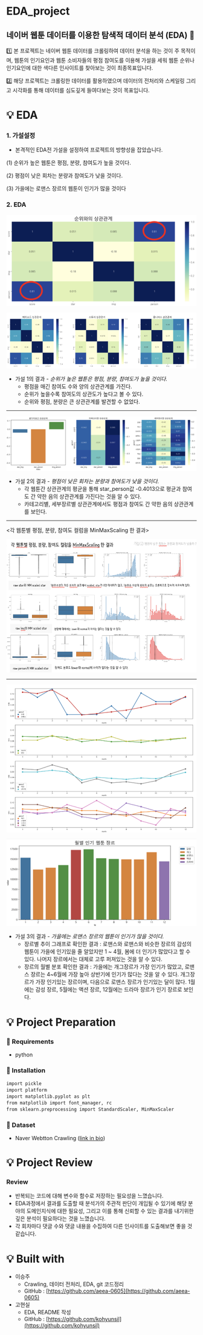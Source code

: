 # EDA_project

## 네이버 웹툰 데이터를 이용한 탐색적 데이터 분석 (EDA) 🎨

1️⃣ 본 프로젝트는 네이버 웹툰 데이터를 크롤링하여 데이터 분석을 하는 것이 주 목적이며, 웹툰의 인기요인과 웹툰 소비자들의 평점 참여도를 이용해 가설을 세워 웹툰 순위나 인기요인에 대한 색다른 인사이트를 찾아보는 것이 최종목표입니다.

2️⃣ 해당 프로젝트는 크롤링한 데이터를 활용하였으며 데이터의 전처리와 스케일링 그리고 시각화를 통해 데이터를 심도깊게 들여다보는 것이 목표입니다. 

# 💡 EDA

### 1. 가설설정

- 본격적인 EDA전 가설을 설정하여 프로젝트의 방향성을 잡았습니다.

(1) 순위가 높은 웹툰은 평점, 분량, 참여도가 높을 것이다.

(2) 평점이 낮은 회차는 분량과 참여도가 낮을 것이다.

(3) 가을에는 로맨스 장르의 웹툰이 인기가 많을 것이다

### 2. EDA

![EDA_project%208f7720df02474eeeb191461ae73f2b44/Untitled.png](EDA_project%208f7720df02474eeeb191461ae73f2b44/Untitled.png)

![EDA_project%208f7720df02474eeeb191461ae73f2b44/Untitled%201.png](EDA_project%208f7720df02474eeeb191461ae73f2b44/Untitled%201.png)

- 가설 1의 결과 - *순위가 높은 웹툰은 평점, 분량, 참여도가 높을 것이다.*
    - 평점을 매긴 참여도 수와 양의 상관관계를 가진다.
    - 순위가 높을수록 참여도의 상관도가 높다고 볼 수 있다.
    - 순위와 평점, 분량은 큰 상관관계를 발견할 수 없었다.

---

![EDA_project%208f7720df02474eeeb191461ae73f2b44/Untitled%202.png](EDA_project%208f7720df02474eeeb191461ae73f2b44/Untitled%202.png)

- 가설 2의 결과 - *평점이 낮은 회차는 분량과 참여도가 낮을 것이다.*
    - 각 웹툰간 상관관계의 평균을 통해 star_person값 -0.4013으로 평균과 참여도 간 약한 음의 상관관계를 가진다는 것을 알 수 있다.
    - 카테고리별, 세부장르별 상관관계에서도 평점과 참여도 간 약한 음의 상관관계를 보인다.

---

<각 웹툰별 평점, 분량, 참여도 컬럼을 MinMaxScaling 한 결과>

![EDA_project%208f7720df02474eeeb191461ae73f2b44/Untitled%203.png](EDA_project%208f7720df02474eeeb191461ae73f2b44/Untitled%203.png)

---

![EDA_project%208f7720df02474eeeb191461ae73f2b44/Untitled%204.png](EDA_project%208f7720df02474eeeb191461ae73f2b44/Untitled%204.png)

![EDA_project%208f7720df02474eeeb191461ae73f2b44/Untitled%205.png](EDA_project%208f7720df02474eeeb191461ae73f2b44/Untitled%205.png)

- 가설 3의 결과 - *가을에는 로맨스 장르의 웹툰이 인기가 많을 것이다.*
    - 장르별 추이 그래프로 확인한 결과 : 로맨스와 로맨스와 비슷한 장르의 감성의 웹툰이 가을에 인기있을 줄 알았지만 1 ~ 4월, 봄에 더 인기가 많았다고 할 수 있다. 나머지 장르에서는 대체로 고루 퍼져있는 것을 알 수 있다.
    - 장르의 월별 분포 확인한 결과 :  가을에는 개그장르가 가장 인기가 많았고, 로맨스 장르는 4~6월에 가장 높아 상반기에 인기가 많다는 것을 알 수 있다. 개그장르가 가장 인기있는 장르이며, 다음으로 로맨스 장르가 인기있는 달이 많다. 1월에는 감성 장르, 5월에는 액션 장르, 12월에는 드라마 장르가 인기 장르로 보인다.

# 💡 Project Preparation

### 🎨 Requirements

- python

### 🎨 Installation

```markdown
import pickle
import platform
import matplotlib.pyplot as plt
from matplotlib import font_manager, rc
from sklearn.preprocessing import StandardScaler, MinMaxScaler
```

### 🎨 Dataset

- Naver Webtton Crawling ([link in bio](https://comic.naver.com/index.nhn))

# 💡 Project Review

### Review

- 반복되는 코드에 대해 변수와 함수로 저장하는 필요성을 느꼈습니다.
- EDA과정에서 결과를 도출할 때 분석가의 주관적 판단이 개입될 수 있기에 해당 분야의 도메인지식에 대한 필요성, 그리고 이를 통해 신뢰할 수 있는 결과를 내기위한 깊은 분석이 필요하다는 것을 느꼈습니다.
- 각 회차마다 댓글 수와 댓글 내용을 수집하여 다른 인사이트를 도출해보면 좋을 것 같습니다.

# 💡 Built with

- 이승주
    - Crawling, 데이터 전처리, EDA, git 코드정리
    - GitHub : [https://github.com/aeea-0605](https://github.com/aeea-0605)
- 고현실
    - EDA, README 작성
    - GitHub : [https://github.com/kohyunsil](https://github.com/kohyunsil)
